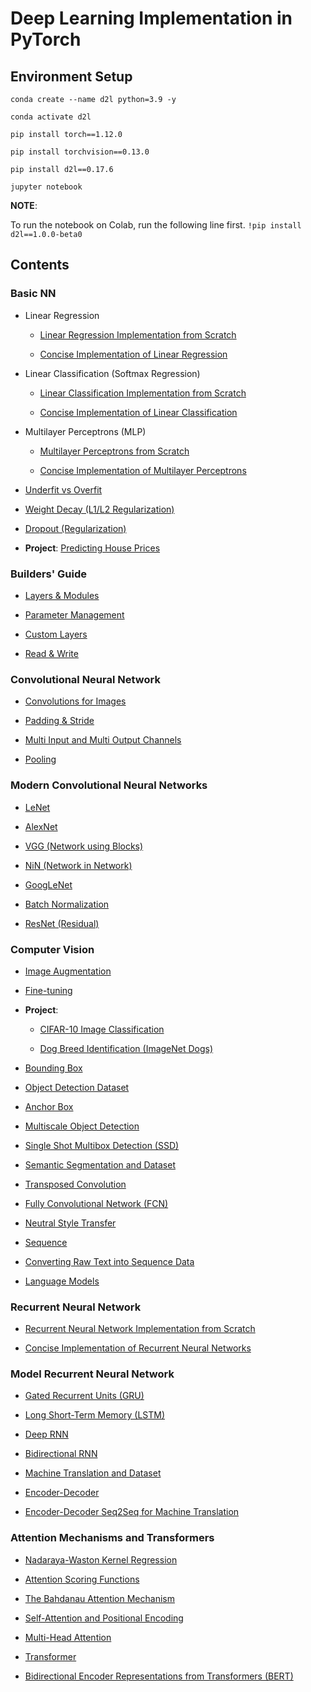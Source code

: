 # Deep Learning Implementation in PyTorch

## Environment Setup
`conda create --name d2l python=3.9 -y`

`conda activate d2l`

`pip install torch==1.12.0`

`pip install torchvision==0.13.0`

`pip install d2l==0.17.6`

`jupyter notebook`

**NOTE**:

To run the notebook on Colab, run the following line first.
`!pip install d2l==1.0.0-beta0`

## Contents

### Basic NN

- Linear Regression

  - [Linear Regression Implementation from Scratch](https://github.com/lijing0913/Deep-Learning-Implementation-PyTorch/blob/main/Linear%20Regression%20from%20Scratch.ipynb)
  
  - [Concise Implementation of Linear Regression](https://github.com/lijing0913/Deep-Learning-Implementation-PyTorch/blob/main/Linear%20Regression%20concise.ipynb)

- Linear Classification (Softmax Regression)

  - [Linear Classification Implementation from Scratch](https://github.com/lijing0913/Deep-Learning-Implementation-PyTorch/blob/main/Linear%20Classification%20from%20Scratch.ipynb)
  
  - [Concise Implementation of Linear Classification](https://github.com/lijing0913/Deep-Learning-Implementation-PyTorch/blob/main/Linear%20Classification%20concise.ipynb)

- Multilayer Perceptrons (MLP)

  - [Multilayer Perceptrons from Scratch](https://github.com/lijing0913/Deep-Learning-Implementation-PyTorch/blob/main/Multilayer%20Perceptrons%20from%20Scratch.ipynb)
  
  - [Concise Implementation of Multilayer Perceptrons](https://github.com/lijing0913/Deep-Learning-Implementation-PyTorch/blob/main/Multilayer%20Perceptrons%20concise.ipynb)

- [Underfit vs Overfit](https://github.com/lijing0913/Deep-Learning-Implementation-PyTorch/blob/main/Underfit%20Overfit.ipynb)

- [Weight Decay (L1/L2 Regularization)](https://github.com/lijing0913/Deep-Learning-Implementation-PyTorch/blob/main/Weight%20Decay.ipynb)

- [Dropout (Regularization)](https://github.com/lijing0913/Deep-Learning-Implementation-PyTorch/blob/main/Dropout.ipynb)

- **Project**: [Predicting House Prices](https://github.com/lijing0913/Deep-Learning-Implementation-PyTorch/blob/main/Predicting%20House%20Prices%20Project.ipynb)

### Builders' Guide

- [Layers & Modules](https://github.com/lijing0913/Deep-Learning-Implementation-PyTorch/blob/main/Layers%20Modules.ipynb)

- [Parameter Management](https://github.com/lijing0913/Deep-Learning-Implementation-PyTorch/blob/main/Parameter%20Management.ipynb)

- [Custom Layers](https://github.com/lijing0913/Deep-Learning-Implementation-PyTorch/blob/main/Custom%20Layers.ipynb)

- [Read & Write](https://github.com/lijing0913/Deep-Learning-Implementation-PyTorch/blob/main/Read%20Write.ipynb)

### Convolutional Neural Network

- [Convolutions for Images](https://github.com/lijing0913/Deep-Learning-Implementation-PyTorch/blob/main/Convolutions%20for%20Images.ipynb)

- [Padding & Stride](https://github.com/lijing0913/Deep-Learning-Implementation-PyTorch/blob/main/Padding%20and%20Strides.ipynb)

- [Multi Input and Multi Output Channels](https://github.com/lijing0913/Deep-Learning-Implementation-PyTorch/blob/main/Multiple%20Input%20and%20Multi%20Output%20Channels.ipynb)

- [Pooling](https://github.com/lijing0913/Deep-Learning-Implementation-PyTorch/blob/main/Pooling.ipynb)

### Modern Convolutional Neural Networks

- [LeNet](https://github.com/lijing0913/Deep-Learning-Implementation-PyTorch/blob/main/LeNet.ipynb)

- [AlexNet](https://github.com/lijing0913/Deep-Learning-Implementation-PyTorch/blob/main/AlexNet.ipynb)

- [VGG (Network using Blocks)](https://github.com/lijing0913/Deep-Learning-Implementation-PyTorch/blob/main/VGG.ipynb)

- [NiN (Network in Network)](https://github.com/lijing0913/Deep-Learning-Implementation-PyTorch/blob/main/NiN.ipynb)

- [GoogLeNet](https://github.com/lijing0913/Deep-Learning-Implementation-PyTorch/blob/main/GoogLeNet.ipynb)

- [Batch Normalization](https://github.com/lijing0913/Deep-Learning-Implementation-PyTorch/blob/main/Batch%20Normalization.ipynb)

- [ResNet (Residual)](https://github.com/lijing0913/Deep-Learning-Implementation-PyTorch/blob/main/ResNet.ipynb)

### Computer Vision

- [Image Augmentation](https://github.com/lijing0913/Deep-Learning-Implementation-PyTorch/blob/main/Image%20Augmentation.ipynb)

- [Fine-tuning](https://github.com/lijing0913/Deep-Learning-Implementation-PyTorch/blob/main/Fine%20Tuning.ipynb)

- **Project**: 
  - [CIFAR-10 Image Classification](https://github.com/lijing0913/Deep-Learning-Implementation-PyTorch/blob/main/CIFAR-10%20Image%20Classification%20Project.ipynb)
  
  - [Dog Breed Identification (ImageNet Dogs)](https://github.com/lijing0913/Deep-Learning-Implementation-PyTorch/blob/main/Dog_Breed_Identification_(ImageNet_Dogs)_Project.ipynb)
  
- [Bounding Box](https://github.com/lijing0913/Deep-Learning-Implementation-PyTorch/blob/main/Bounding%20Box.ipynb)

- [Object Detection Dataset](https://github.com/lijing0913/Deep-Learning-Implementation-PyTorch/blob/main/Object%20Detection%20Dataset.ipynb)
 
- [Anchor Box](https://github.com/lijing0913/Deep-Learning-Implementation-PyTorch/blob/main/Anchor%20Box.ipynb)

- [Multiscale Object Detection](https://github.com/lijing0913/Deep-Learning-Implementation-PyTorch/blob/main/Multiscale%20Object%20Detection.ipynb)

- [Single Shot Multibox Detection (SSD)](https://github.com/lijing0913/Deep-Learning-Implementation-PyTorch/blob/main/Single%20Shot%20Multibox%20Detection%20(SSD).ipynb)

- [Semantic Segmentation and Dataset](https://github.com/lijing0913/Deep-Learning-Implementation-PyTorch/blob/main/Semantic%20Segmentation%20and%20Dataset.ipynb)

- [Transposed Convolution](https://github.com/lijing0913/Deep-Learning-Implementation-PyTorch/blob/main/Transposed%20Convolution.ipynb)

- [Fully Convolutional Network (FCN)](https://github.com/lijing0913/Deep-Learning-Implementation-PyTorch/blob/main/Fully%20Convolutional%20Network%20(FCN).ipynb)

- [Neutral Style Transfer](https://github.com/lijing0913/Deep-Learning-Implementation-PyTorch/blob/main/Neural%20Style%20Transfer.ipynb)

- [Sequence](https://github.com/lijing0913/Deep-Learning-Implementation-PyTorch/blob/main/Sequence.ipynb)

- [Converting Raw Text into Sequence Data](https://github.com/lijing0913/Deep-Learning-Implementation-PyTorch/blob/main/Converting%20Raw%20Text%20into%20Sequence%20Data.ipynb)

- [Language Models](https://github.com/lijing0913/Deep-Learning-Implementation-PyTorch/blob/main/Language%20Models.ipynb)

### Recurrent Neural Network

- [Recurrent Neural Network Implementation from Scratch](https://github.com/lijing0913/Deep-Learning-Implementation-PyTorch/blob/main/Recurrent%20Neural%20Network%20Implementation%20from%20Scratch.ipynb)

- [Concise Implementation of Recurrent Neural Networks](https://github.com/lijing0913/Deep-Learning-Implementation-PyTorch/blob/main/Recurrent%20Neural%20Networks%20concise.ipynb)

### Model Recurrent Neural Network

- [Gated Recurrent Units (GRU)](https://github.com/lijing0913/Deep-Learning-Implementation-PyTorch/blob/main/Gated%20Reccurent%20Unites%20(GRU).ipynb)

- [Long Short-Term Memory (LSTM)](https://github.com/lijing0913/Deep-Learning-Implementation-PyTorch/blob/main/Long%20Short-Term%20Memory%20(LSTM).ipynb)

- [Deep RNN](https://github.com/lijing0913/Deep-Learning-Implementation-PyTorch/blob/main/Deep%20RNN.ipynb)

- [Bidirectional RNN](https://github.com/lijing0913/Deep-Learning-Implementation-PyTorch/blob/main/Bidirectional%20RNN.ipynb)

- [Machine Translation and Dataset](https://github.com/lijing0913/Deep-Learning-Implementation-PyTorch/blob/main/Machine%20Translation%20and%20Dataset.ipynb)

- [Encoder-Decoder](https://github.com/lijing0913/Deep-Learning-Implementation-PyTorch/blob/main/Encoder-Decoder.ipynb)

- [Encoder-Decoder Seq2Seq for Machine Translation](https://github.com/lijing0913/Deep-Learning-Implementation-PyTorch/blob/main/Seq2Seq.ipynb)

### Attention Mechanisms and Transformers

- [Nadaraya-Waston Kernel Regression](https://github.com/lijing0913/Deep-Learning-Implementation-PyTorch/blob/main/Nadaraya-Waston%20Kernel%20Regression.ipynb)

- [Attention Scoring Functions](https://github.com/lijing0913/Deep-Learning-Implementation-PyTorch/blob/main/Attention%20Scoring%20Functions.ipynb)

- [The Bahdanau Attention Mechanism](https://github.com/lijing0913/Deep-Learning-Implementation-PyTorch/blob/main/Bahdanau%20Attention.ipynb)

- [Self-Attention and Positional Encoding](https://github.com/lijing0913/Deep-Learning-Implementation-PyTorch/blob/main/Self%20Attention%20and%20Positional%20Encoding.ipynb)

- [Multi-Head Attention](https://github.com/lijing0913/Deep-Learning-Implementation-PyTorch/blob/main/Multihead%20Attention.ipynb)

- [Transformer](https://github.com/lijing0913/Deep-Learning-Implementation-PyTorch/blob/main/Transformer.ipynb)

- [Bidirectional Encoder Representations from Transformers (BERT)](https://github.com/lijing0913/Deep-Learning-Implementation-PyTorch/blob/main/BERT.ipynb)

